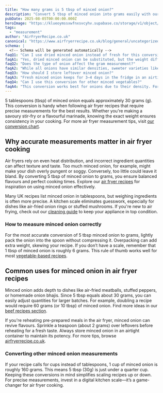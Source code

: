 ```yaml
---
title: "How many grams is 5 tbsp of minced onion?"
description: "Convert 5 tbsp of minced onion into grams easily with our simple guide. Perfect for air fryer recipes and meal prep!"
pubDate: 2025-08-05T00:00:00.000Z
heroImage: "https://klueoymssxwfnxsvcyhv.supabase.co/storage/v1/object/public/Shmucket/how-many-grams-is-5-tbsp-minced-onion.webp"
tags:
  - "measurement"
author: "AirFryerRecipe.co.uk"
canonical: "https://www.airfryerrecipe.co.uk/blog/general/uncategorized/how-many-grams-is-5-tbsp-minced-onion"
schema: |
  <!-- Schema will be generated automatically -->
faqQ1: "Can I use dried minced onion instead of fresh for this conversion?"
faqA1: "Yes, dried minced onion can be substituted, but the weight differs. Five tablespoons of dried minced onion weigh about 20 grams, as it's less dense. Rehydrate it with a little water before use for better texture in air fryer recipes."
faqQ2: "Does the type of onion affect the gram measurement?"
faqA2: "While all onions have similar densities, sweeter varieties like red or Vidalia may weigh slightly less due to higher water content. For most recipes, the difference is negligible, so 5 tbsp of any minced onion will still be close to 30 grams."
faqQ3: "How should I store leftover minced onion?"
faqA3: "Fresh minced onion keeps for 3–4 days in the fridge in an airtight container. For longer storage, freeze it in portions. Dried minced onion lasts up to a year in a cool, dark place. Always check for freshness before using."
faqQ4: "Can I use this conversion for other minced vegetables?"
faqA4: "This conversion works best for onions due to their density. For minced garlic, 5 tbsp equals about 25 grams, while minced celery is closer to 20 grams. Always check specific vegetable weights for accuracy in air fryer recipes."
---
```

<p>5 tablespoons (tbsp) of minced onion equals approximately 30 grams (g). This conversion is handy when following air fryer recipes that require precise measurements for the best results. Whether you're making a savoury stir-fry or a flavourful marinade, knowing the exact weight ensures consistency in your cooking. For more air fryer measurement tips, visit <a href=https://www.airfryerrecipe.co.uk/air-fryer-conversion-chart>our conversion chart</a>.</p>  

<h2>Why accurate measurements matter in air fryer cooking</h2>  
<p>Air fryers rely on even heat distribution, and incorrect ingredient quantities can affect texture and taste. Too much minced onion, for example, might make your dish overly pungent or soggy. Conversely, too little could leave it bland. By converting 5 tbsp of minced onion to grams, you ensure balanced flavours and perfect cooking times. Explore our <a href=https://www.airfryerrecipe.co.uk/recipes>air fryer recipes</a> for inspiration on using minced onion effectively.</p>  

<p>Many UK recipes list minced onion in tablespoons, but weighing ingredients is often more precise. A kitchen scale eliminates guesswork, especially for dishes like air-fried onion rings or stuffed mushrooms. If you're new to air frying, check out our <a href=https://www.airfryerrecipe.co.uk/air-fryer-cleaner>cleaning guide</a> to keep your appliance in top condition.</p>  

<h3>How to measure minced onion correctly</h3>  
<p>For the most accurate conversion of 5 tbsp minced onion to grams, lightly pack the onion into the spoon without compressing it. Overpacking can add extra weight, skewing your recipe. If you don’t have a scale, remember that 1 tbsp of minced onion is roughly 6 grams. This rule of thumb works well for most <a href=https://www.airfryerrecipe.co.uk/recipe-category/vegetables>vegetable-based recipes</a>.</p>  

<h2>Common uses for minced onion in air fryer recipes</h2>  
<p>Minced onion adds depth to dishes like air-fried meatballs, stuffed peppers, or homemade onion bhajis. Since 5 tbsp equals about 30 grams, you can easily adjust quantities for larger batches. For example, doubling a recipe would require 60 grams (or 10 tbsp) of minced onion. Find more ideas in our <a href=https://www.airfryerrecipe.co.uk/recipe-category/beef>beef recipes section</a>.</p>  

<p>If you're reheating pre-prepared meals in the air fryer, minced onion can revive flavours. Sprinkle a teaspoon (about 2 grams) over leftovers before reheating for a fresh taste. Always store minced onion in an airtight container to maintain its potency. For more tips, browse <a href=https://www.airfryerrecipe.co.uk>airfryerrecipe.co.uk</a>.</p>  

<h3>Converting other minced onion measurements</h3>  
<p>If your recipe calls for cups instead of tablespoons, 1 cup of minced onion is roughly 160 grams. This means 5 tbsp (30g) is just under a quarter cup. Keeping these conversions in mind simplifies scaling recipes up or down. For precise measurements, invest in a digital kitchen scale—it’s a game-changer for air fryer cooking.</p>

